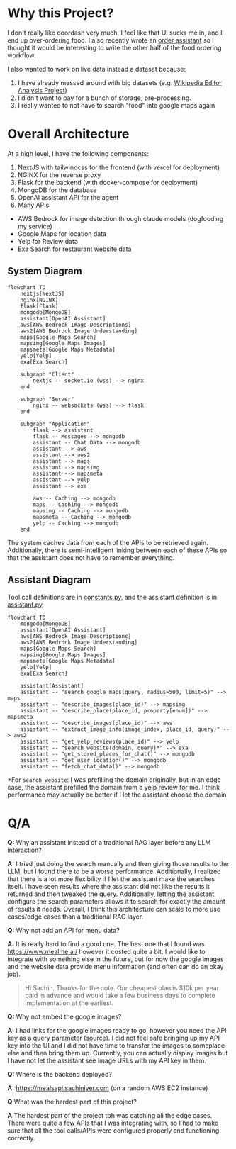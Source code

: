 # Why this Project?

I don't really like doordash very much. I feel like that UI sucks me in, and I end up over-ordering food. I also recently wrote an [order assistant](https://github.com/sachiniyer/order-assistant) so I thought it would be interesting to write the other half of the food ordering workflow.

I also wanted to work on live data instead a dataset because:
1. I have already messed around with big datasets (e.g. [Wikipedia Editor Analysis Project](https://github.com/sachiniyer/wikipedia-editor-analysis))
2. I didn't want to pay for a bunch of storage, pre-processing.
3. I really wanted to not have to search "food" into google maps again

# Overall Architecture
At a high level, I have the following components:
1. NextJS with tailwindcss for the frontend (with vercel for deployment)
2. NGINX for the reverse proxy
3. Flask for the backend (with docker-compose for deployment)
3. MongoDB for the database
4. OpenAI assistant API for the agent
5. Many APIs
  - AWS Bedrock for image detection through claude models (dogfooding my service)
  - Google Maps for location data
  - Yelp for Review data
  - Exa Search for restaurant website data
  
## System Diagram

```mermaid
flowchart TD
    nextjs[NextJS]
    nginx[NGINX]
    flask[Flask]
    mongodb[MongoDB]
    assistant[OpenAI Assistant]
    aws[AWS Bedrock Image Descriptions]
    aws2[AWS Bedrock Image Understanding]
    maps[Google Maps Search]
    mapsimg[Google Maps Images]
    mapsmeta[Google Maps Metadata]
    yelp[Yelp]
    exa[Exa Search]

    subgraph "Client"
        nextjs -- socket.io (wss) --> nginx
    end

    subgraph "Server"
        nginx -- websockets (wss) --> flask
    end
    
    subgraph "Application"
        flask --> assistant
        flask -- Messages --> mongodb
        assistant -- Chat Data --> mongodb
        assistant --> aws
        assistant --> aws2
        assistant --> maps
        assistant --> mapsimg
        assistant --> mapsmeta
        assistant --> yelp
        assistant --> exa
        
        aws -- Caching --> mongodb
        maps -- Caching --> mongodb
        mapsimg -- Caching --> mongodb
        mapsmeta -- Caching --> mongodb
        yelp -- Caching --> mongodb
    end
```

The system caches data from each of the APIs to be retrieved again. Additionally, there is semi-intelligent linking between each of these APIs so that the assistant does not have to remember everything. 

## Assistant Diagram

Tool call definitions are in [constants.py](backend/utils/constants.py), and the assistant definition is in [assistant.py](backend/services/assistant.py)
    
```mermaid
flowchart TD
    mongodb[MongoDB]
    assistant[OpenAI Assistant]
    aws[AWS Bedrock Image Descriptions]
    aws2[AWS Bedrock Image Understanding]
    maps[Google Maps Search]
    mapsimg[Google Maps Images]
    mapsmeta[Google Maps Metadata]
    yelp[Yelp]
    exa[Exa Search]

    assistant[Assistant]
    assistant -- "search_google_maps(query, radius=500, limit=5)" --> maps
    assistant -- "describe_images(place_id)" --> mapsimg
    assistant -- "describe_place(place_id, property[enum])" --> mapsmeta
    assistant -- "describe_images(place_id)" --> aws
    assistant -- "extract_image_info(image_index, place_id, query)" --> aws2
    assistant -- "get_yelp_reviews(place_id)" --> yelp
    assistant -- "search_website(domain, query)*" --> exa
    assistant -- "get_stored_places_for_chat()" --> mongodb
    assistant -- "get_user_location()" --> mongodb
    assistant -- "fetch_chat_data()" --> mongodb
```

*For `search_website`: I was prefilling the domain originally, but in an edge case, the assistant prefilled the domain from a yelp review for me. I think performance may actually be better if I let the assistant choose the domain

# Q/A

**Q:** Why an assistant instead of a traditional RAG layer before any LLM interaction?

**A:** I tried just doing the search manually and then giving those results to the LLM, but I found there to be a worse performance. Additionally, I realized that there is a lot more flexibility if I let the assistant make the searches itself. I have seen results where the assistant did not like the results it returned and then tweaked the query. Additionally, letting the assistant configure the search parameters allows it to search for exactly the amount of results it needs. Overall, I think this architecture can scale to more use cases/edge cases than a traditional RAG layer.

**Q:** Why not add an API for menu data?

**A:** It is really hard to find a good one. The best one that I found was https://www.mealme.ai/ however it costed quite a bit. I would like to integrate with something else in the future, but for now the google images and the website data provide menu information (and often can do an okay job).
> Hi Sachin. Thanks for the note. Our cheapest plan is $10k per year paid in advance and would take a few business days to complete implementation at the earliest.

**Q:** Why not embed the google images?

**A:** I had links for the google images ready to go, however you need the API key as a query parameter ([source](https://developers.google.com/maps/documentation/places/web-service/photos)). I did not feel safe bringing up my API key into the UI and I did not have time to transfer the images to someplace else and then bring them up. Currently, you can actually display images but I have not let the assistant see image URLs with my API key in them.

**Q:** Where is the backend deployed?

**A:** https://mealsapi.sachiniyer.com (on a random AWS EC2 instance)

**Q** What was the hardest part of this project?

**A** The hardest part of the project tbh was catching all the edge cases. There were quite a few APIs that I was integrating with, so I had to make sure that all the tool calls/APIs were configured properly and functioning correctly.
